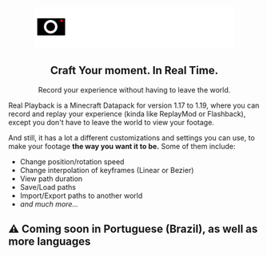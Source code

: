 <p align="center">
  <img src="logo2.png" width="400"/>
</p>

<h2 align="center">Craft Your moment. In Real Time.</h2>
<p align="center">Record your experience without having to leave the world.</p>

Real Playback is a Minecraft Datapack for version 1.17 to 1.19, where you can record and replay your experience (kinda like ReplayMod or Flashback), except you don't have to leave the world to view your footage.

And still, it has a lot a different customizations and settings you can use, to make your footage **the way you want it to be.** Some of them include:
- Change position/rotation speed
- Change interpolation of keyframes (Linear or Bezier)
- View path duration
- Save/Load paths
- Import/Export paths to another world
- _and much more..._


## ⚠ Coming soon in Portuguese (Brazil), as well as more languages
